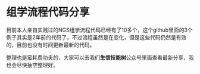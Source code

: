# 组学流程代码分享

目前本人亲自实践过的NGS组学流程代码已经有了10多个，这个github里面的3个例子其实是2年前的代码了，不过流程虽然是在变化，但是这些代码仍然是有效的，目前也没有时间更新最新的代码。

整理也是蛮耗费功夫的，大家可以去我们**生信技能树**公众号里面查看最新分享，我也会尽快抽空整理好。

